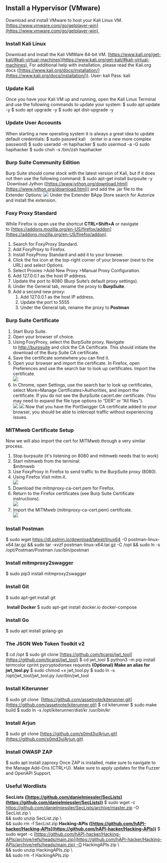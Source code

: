 ## Install a Hypervisor (VMware)
Download and install VMware to host your Kali Linux VM.
[https://www.vmware.com/go/getplayer-win](https://www.vmware.com/go/getplayer-win) 

### **Install Kali Linux**
Download and Install the Kali VMWare 64-bit VM.
[https://www.kali.org/get-kali/#kali-virtual-machines](https://www.kali.org/get-kali/#kali-virtual-machines) 
For additional help with installation, please read the Kali.org docs ([https://www.kali.org/docs/installation/](https://www.kali.org/docs/installation/)).
User: kali
Pass: kali

### **Update Kali**
Once you have your Kali VM up and running, open the Kali Linux Terminal and use the following commands to update your system:
$ sudo apt update -y
$ sudo apt upgrade -y
$ sudo apt dist-upgrade -y

### **Update User Accounts**
When starting a new operating system it is always a great idea to update default credentials:
$ sudo passwd kali    (enter in a new more complex password)
$ sudo useradd -m hapihacker
$ sudo usermod -a -G sudo hapihacker
$ sudo chsh -s /bin/zsh hapihacker

### **Burp Suite Community Edition**
Burp Suite should come stock with the latest version of Kali, but if it does not then use the following command:
$ sudo apt-get install burpsuite -y
 Download Jython ([https://www.jython.org/download.html](https://www.jython.org/download.html)) and add the .jar file to the Extender Options:
![](https://kajabi-storefronts-production.kajabi-cdn.com/kajabi-storefronts-production/site/2147573912/products/uShnJZrYSwObdQdeTKgn_Setup1.PNG)
Under the Extender BApp Store search for Autorize and install the extension.

### **Foxy Proxy Standard**
While Firefox is open use the shortcut **CTRL+Shift+A** or navigate to [https://addons.mozilla.org/en-US/firefox/addon](https://addons.mozilla.org/en-US/firefox/addon).
1.  Search for FoxyProxy Standard.
2.  Add FoxyProxy to Firefox.
3.  Install FoxyProxy Standard and add it to your browser.
4.  Click the fox icon at the top-right corner of your browser (next to the URL) and select Options.
5.  Select Proxies >Add New Proxy >Manual Proxy Configuration.
6.  Add 127.0.0.1 as the host IP address.
7.  Update the port to 8080 (Burp Suite’s default proxy settings).
8.  Under the General tab, rename the proxy to **BurpSuite**.
9.  Add a second new proxy:
    1.  Add 127.0.0.1 as the host IP address.
    2.  Update the port to 5555
    3.  Under the General tab, rename the proxy to **Postman**

### **Burp Suite Certificate**
1.  Start Burp Suite.
2.  Open your browser of choice.
3.  Using FoxyProxy, select the BurpSuite proxy. Navigate to [http://burpsuite](http://burpsuite/) and click the CA Certificate. This should initiate the download of the Burp Suite CA certificate.
4.  Save the certificate somewhere you can find it.
5.  Open your browser and import the certificate. In Firefox, open Preferences and use the search bar to look up certificates. Import the certificate.  
    ![](https://kajabi-storefronts-production.kajabi-cdn.com/kajabi-storefronts-production/site/2147573912/products/pNXd3clsQOySA6FP6NLQ_Capturecert.PNG)
6.  In Chrome, open Settings, use the search bar to look up certificates,  
    select More>Manage Certificates>Authorities, and import the certificate. If you do not see the BurpSuite cacert.der certificate. (You may need to expand the file type options to “DER” or “All files").  
    ![](https://kajabi-storefronts-production.kajabi-cdn.com/kajabi-storefronts-production/site/2147573912/products/94VQmADbSqCAZbaz2zKT_Capturecert2.PNG)
![](https://kajabi-storefronts-production.kajabi-cdn.com/kajabi-storefronts-production/site/2147573912/products/eu50S2KuTmuIdfHu47Q3_Capturecert3.PNG)
Now that you have the PortSwigger CA certificate added to your browser, you should be able to intercept traffic without experiencing issues.

### **MITMweb Certificate Setup**
Now we will also import the cert for MITMweb through a very similar process.
1.  Stop burpsuite (it's listening on 8080 and mitmweb needs that to work)
2.  Start mitmweb from the terminal:  
    $mitmweb
3.  Use FoxyProxy in Firefox to send traffic to the BurpSuite proxy (8080).
4.  Using Firefox Visit mitm.it.  
    ![](https://kajabi-storefronts-production.kajabi-cdn.com/kajabi-storefronts-production/site/2147573912/products/2tR5PEZbQLU0Oh8rNK7E_cert101.PNG)
5.  Download the mitmproxy-ca-cert.pem for Firefox. 
6.  Return to the Firefox certificates (see Burp Suite Certificate instructions).  
    ![](https://kajabi-storefronts-production.kajabi-cdn.com/kajabi-storefronts-production/site/2147573912/products/94VQmADbSqCAZbaz2zKT_Capturecert2.PNG)
7.  Import the MITMweb (mitmproxy-ca-cert.pem) certificate.  
    ![](https://kajabi-storefronts-production.kajabi-cdn.com/kajabi-storefronts-production/site/2147573912/products/mEXrG0xJSQeDsjpAWqR5_Capturecert4.PNG)

### **Install Postman**
$ sudo wget https://dl.pstmn.io/download/latest/linux64 -O postman-linux-x64.tar.gz && sudo tar -xvzf postman-linux-x64.tar.gz -C /opt && sudo ln -s /opt/Postman/Postman /usr/bin/postman

### Install mitmproxy2swagger
$ sudo pip3 install mitmproxy2swagger  
  
### **Install Git**
$ sudo apt-get install git

 **Install Docker**
$ sudo apt-get install docker.io docker-compose

### **Install Go**
$ sudo apt install golang-go

### **The JSON Web Token Toolkit v2**
$ cd /opt
$ sudo git clone [https://github.com/ticarpi/jwt_tool](https://github.com/ticarpi/jwt_tool)
$ cd jwt_tool
$ python3 -m pip install termcolor cprint pycryptodomex requests
**(Optional) Make an alias for jwt_tool.py**
$ sudo chmod +x jwt_tool.py
$ sudo ln -s /opt/jwt_tool/jwt_tool.py /usr/bin/jwt_tool

### **Install Kiterunner**
$ sudo git clone  [https://github.com/assetnote/kiterunner.git](https://github.com/assetnote/kiterunner.git)
$ cd kiterunner
$ sudo make build
$ sudo ln -s /opt/kiterunner/dist/kr /usr/bin/kr

### **Install Arjun**
$ sudo git clone [https://github.com/s0md3v/Arjun.git](https://github.com/s0md3v/Arjun.git)

### **Install OWASP ZAP**
$ sudo apt install zaproxy
Once ZAP is installed, make sure to navigate to the Manage Add-Ons (CTRL+U). Make sure to apply updates for the Fuzzer and OpenAPI Support.

### **Useful Wordlists**
**SecLists ([https://github.com/danielmiessler/SecLists](https://github.com/danielmiessler/SecLists))**
$ sudo wget -c https://github.com/danielmiessler/SecLists/archive/master.zip -O SecList.zip \  
&& sudo unzip SecList.zip \  
&& sudo rm -f SecList.zip
**Hacking-APIs ([https://github.com/hAPI-hacker/Hacking-APIs](https://github.com/hAPI-hacker/Hacking-APIs))**
$ sudo wget -c [https://github.com/hAPI-hacker/Hacking-APIs/archive/refs/heads/main.zip](https://github.com/hAPI-hacker/Hacking-APIs/archive/refs/heads/main.zip) -O HackingAPIs.zip \  
&& sudo unzip HackingAPIs.zip \  
&& sudo rm -f HackingAPIs.zip

